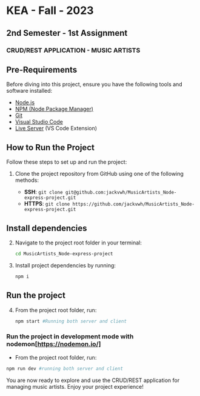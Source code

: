 # KEA - Fall - 2023

## 2nd Semester - 1st Assignment

### CRUD/REST APPLICATION - MUSIC ARTISTS

## Pre-Requirements

Before diving into this project, ensure you have the following tools and software installed:

- [Node.js](https://nodejs.org/)
- [NPM (Node Package Manager)](https://www.npmjs.com/)
- [Git](https://git-scm.com/)
- [Visual Studio Code](https://code.visualstudio.com/)
- [Live Server](https://marketplace.visualstudio.com/items?itemName=ritwickdey.LiveServer) (VS Code Extension)

## How to Run the Project

Follow these steps to set up and run the project:

1. Clone the project repository from GitHub using one of the following methods:

   - **SSH**: `git clone git@github.com:jackvwh/MusicArtists_Node-express-project.git`
   - **HTTPS**: `git clone https://github.com/jackvwh/MusicArtists_Node-express-project.git`

## Install dependencies

2. Navigate to the project root folder in your terminal:

   ```bash
   cd MusicArtists_Node-express-project
   ```

3. Install project dependencies by running:

   ```bash
   npm i
   ```

## Run the project

4. From the project root folder, run:

   ```bash
   npm start #Running both server and client
   ```

### Run the project in development mode with nodemon[https://nodemon.io/]
   
   -  From the project root folder, run:

   ```bash
   npm run dev #running both server and client
   ```
   


You are now ready to explore and use the CRUD/REST application for managing music artists. Enjoy your project experience!